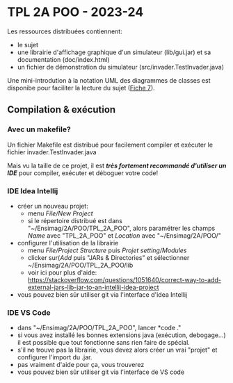 # TPL 2A POO - 2023-24

Les ressources distribuées contiennent:

- le sujet
- une librairie d'affichage graphique d'un simulateur (lib/gui.jar) et sa documentation (doc/index.html)
- un fichier de démonstration du simulateur (src/invader.TestInvader.java)

Une mini-introdution à la notation UML des diagrammes de classes est disponibe pour faciliter la lecture du sujet ([Fiche 7](https://programmation-orientee-objet.pages.ensimag.fr/poo/resources/fiches/07-UML/)).


## Compilation & exécution
### Avec un makefile?
Un fichier Makefile est distribué pour facilement compiler et exécuter le fichier invader.TestInvader.java

Mais vu la taille de ce projet, il est ***très fortement recommandé d'utiliser un IDE*** pour compiler, exécuter et déboguer votre code!

### IDE Idea Intellij
- créer un nouveau projet:
    - menu *File/New Project*
    - si le répertoire distribué est dans "~/Ensimag/2A/POO/TPL_2A_POO", alors paramétrer les champs *Name* avec "TPL_2A_POO" et *Location* avec "~/Ensimag/2A/POO/"
- configurer l'utilisation de la librairie
    - menu *File/Project Structure* puis *Projet setting/Modules*
    - clicker sur(*Add* puis "JARs & Directories" et sélectionner ~/Ensimag/2A/POO/TPL_2A_POO/lib
    - voir ici pour plus d'aide: https://stackoverflow.com/questions/1051640/correct-way-to-add-external-jars-lib-jar-to-an-intellij-idea-project
- vous pouvez bien sûr utiliser git via l'interface d'idea Intellij

### IDE VS Code
- dans "~/Ensimag/2A/POO/TPL_2A_POO", lancer *code ."
- si vous avez installé les bonnes extensions java (exécution, debogage...) il est possible que tout fonctionne sans rien faire de spécial.
- s'il ne trouve pas la librairie, vous devez alors créer un vrai "projet" et configurer l'import du .jar.
- pas vraiment d'aide pour ça, vous trouverez
- vous pouvez bien sûr utiliser git via l'interface de VS code
